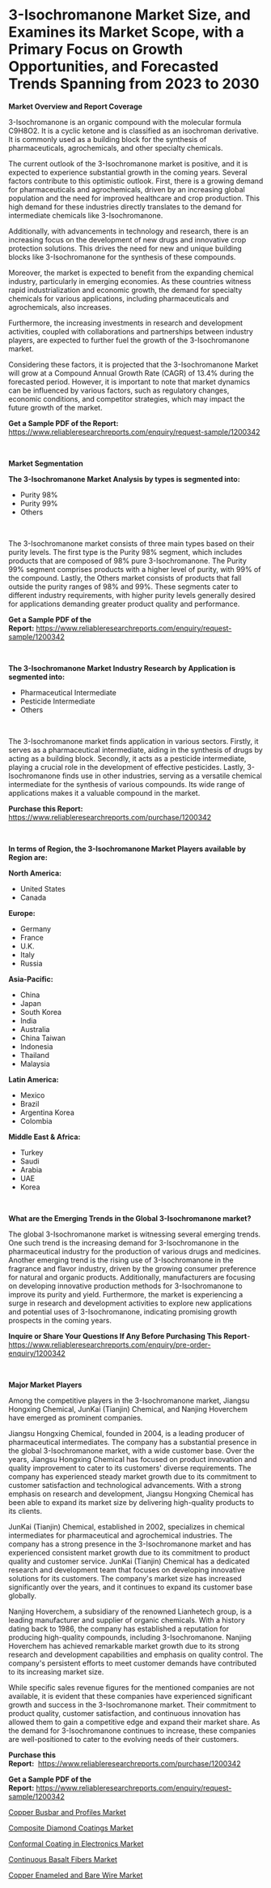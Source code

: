 <p><h1>3-Isochromanone Market Size, and Examines its Market Scope, with a Primary Focus on Growth Opportunities, and Forecasted Trends Spanning from 2023 to 2030</h1></p><p><strong>Market Overview and Report Coverage</strong></p>
<p><p>3-Isochromanone is an organic compound with the molecular formula C9H8O2. It is a cyclic ketone and is classified as an isochroman derivative. It is commonly used as a building block for the synthesis of pharmaceuticals, agrochemicals, and other specialty chemicals.</p><p>The current outlook of the 3-Isochromanone market is positive, and it is expected to experience substantial growth in the coming years. Several factors contribute to this optimistic outlook. First, there is a growing demand for pharmaceuticals and agrochemicals, driven by an increasing global population and the need for improved healthcare and crop production. This high demand for these industries directly translates to the demand for intermediate chemicals like 3-Isochromanone.</p><p>Additionally, with advancements in technology and research, there is an increasing focus on the development of new drugs and innovative crop protection solutions. This drives the need for new and unique building blocks like 3-Isochromanone for the synthesis of these compounds.</p><p>Moreover, the market is expected to benefit from the expanding chemical industry, particularly in emerging economies. As these countries witness rapid industrialization and economic growth, the demand for specialty chemicals for various applications, including pharmaceuticals and agrochemicals, also increases.</p><p>Furthermore, the increasing investments in research and development activities, coupled with collaborations and partnerships between industry players, are expected to further fuel the growth of the 3-Isochromanone market.</p><p>Considering these factors, it is projected that the 3-Isochromanone Market will grow at a Compound Annual Growth Rate (CAGR) of 13.4% during the forecasted period. However, it is important to note that market dynamics can be influenced by various factors, such as regulatory changes, economic conditions, and competitor strategies, which may impact the future growth of the market.</p></p>
<p><strong>Get a Sample PDF of the Report:</strong> <a href="https://www.reliableresearchreports.com/enquiry/request-sample/1200342">https://www.reliableresearchreports.com/enquiry/request-sample/1200342</a></p>
<p>&nbsp;</p>
<p><strong>Market Segmentation</strong></p>
<p><strong>The 3-Isochromanone Market Analysis by types is segmented into:</strong></p>
<p><ul><li>Purity 98%</li><li>Purity 99%</li><li>Others</li></ul></p>
<p>&nbsp;</p>
<p><p>The 3-Isochromanone market consists of three main types based on their purity levels. The first type is the Purity 98% segment, which includes products that are composed of 98% pure 3-Isochromanone. The Purity 99% segment comprises products with a higher level of purity, with 99% of the compound. Lastly, the Others market consists of products that fall outside the purity ranges of 98% and 99%. These segments cater to different industry requirements, with higher purity levels generally desired for applications demanding greater product quality and performance.</p></p>
<p><strong>Get a Sample PDF of the Report:</strong>&nbsp;<a href="https://www.reliableresearchreports.com/enquiry/request-sample/1200342">https://www.reliableresearchreports.com/enquiry/request-sample/1200342</a></p>
<p>&nbsp;</p>
<p><strong>The 3-Isochromanone Market Industry Research by Application is segmented into:</strong></p>
<p><ul><li>Pharmaceutical Intermediate</li><li>Pesticide Intermediate</li><li>Others</li></ul></p>
<p>&nbsp;</p>
<p><p>The 3-Isochromanone market finds application in various sectors. Firstly, it serves as a pharmaceutical intermediate, aiding in the synthesis of drugs by acting as a building block. Secondly, it acts as a pesticide intermediate, playing a crucial role in the development of effective pesticides. Lastly, 3-Isochromanone finds use in other industries, serving as a versatile chemical intermediate for the synthesis of various compounds. Its wide range of applications makes it a valuable compound in the market.</p></p>
<p><strong>Purchase this Report:</strong>&nbsp; <a href="https://www.reliableresearchreports.com/purchase/1200342">https://www.reliableresearchreports.com/purchase/1200342</a></p>
<p>&nbsp;</p>
<p><strong>In terms of Region, the 3-Isochromanone Market Players available by Region are:</strong></p>
<p>
    <p> <strong> North America: </strong>
        <ul>
            <li>United States</li>
            <li>Canada</li>
        </ul>
        </p> 
    <p> <strong> Europe: </strong>
        <ul>
            <li>Germany</li>
            <li>France</li>
            <li>U.K.</li>
            <li>Italy</li>
            <li>Russia</li>
        </ul>
        </p> 
    <p> <strong> Asia-Pacific: </strong>
        <ul>
            <li>China</li>
            <li>Japan</li>
            <li>South Korea</li>
            <li>India</li>
            <li>Australia</li>
            <li>China Taiwan</li>
            <li>Indonesia</li>
            <li>Thailand</li>
            <li>Malaysia</li>
        </ul>
        </p> 
    <p> <strong> Latin America: </strong>
        <ul>
            <li>Mexico</li>
            <li>Brazil</li>
            <li>Argentina Korea</li>
            <li>Colombia</li>
        </ul>
        </p> 
    <p> <strong> Middle East & Africa: </strong>
        <ul>
            <li>Turkey</li>
            <li>Saudi</li>
            <li>Arabia</li>
            <li>UAE</li>
            <li>Korea</li>
        </ul>
    </p>
    </p>
<p>&nbsp;</p>
<p><strong>What are the Emerging Trends in the Global 3-Isochromanone market?</strong></p>
<p><p>The global 3-Isochromanone market is witnessing several emerging trends. One such trend is the increasing demand for 3-Isochromanone in the pharmaceutical industry for the production of various drugs and medicines. Another emerging trend is the rising use of 3-Isochromanone in the fragrance and flavor industry, driven by the growing consumer preference for natural and organic products. Additionally, manufacturers are focusing on developing innovative production methods for 3-Isochromanone to improve its purity and yield. Furthermore, the market is experiencing a surge in research and development activities to explore new applications and potential uses of 3-Isochromanone, indicating promising growth prospects in the coming years.</p></p>
<p><strong>Inquire or Share Your Questions If Any Before Purchasing This Report</strong>- <a href="https://www.reliableresearchreports.com/enquiry/pre-order-enquiry/1200342">https://www.reliableresearchreports.com/enquiry/pre-order-enquiry/1200342</a></p>
<p>&nbsp;</p>
<p><strong>Major Market Players</strong></p>
<p><p>Among the competitive players in the 3-Isochromanone market, Jiangsu Hongxing Chemical, JunKai (Tianjin) Chemical, and Nanjing Hoverchem have emerged as prominent companies. </p><p>Jiangsu Hongxing Chemical, founded in 2004, is a leading producer of pharmaceutical intermediates. The company has a substantial presence in the global 3-Isochromanone market, with a wide customer base. Over the years, Jiangsu Hongxing Chemical has focused on product innovation and quality improvement to cater to its customers' diverse requirements. The company has experienced steady market growth due to its commitment to customer satisfaction and technological advancements. With a strong emphasis on research and development, Jiangsu Hongxing Chemical has been able to expand its market size by delivering high-quality products to its clients.</p><p>JunKai (Tianjin) Chemical, established in 2002, specializes in chemical intermediates for pharmaceutical and agrochemical industries. The company has a strong presence in the 3-Isochromanone market and has experienced consistent market growth due to its commitment to product quality and customer service. JunKai (Tianjin) Chemical has a dedicated research and development team that focuses on developing innovative solutions for its customers. The company's market size has increased significantly over the years, and it continues to expand its customer base globally.</p><p>Nanjing Hoverchem, a subsidiary of the renowned Lianhetech group, is a leading manufacturer and supplier of organic chemicals. With a history dating back to 1986, the company has established a reputation for producing high-quality compounds, including 3-Isochromanone. Nanjing Hoverchem has achieved remarkable market growth due to its strong research and development capabilities and emphasis on quality control. The company's persistent efforts to meet customer demands have contributed to its increasing market size.</p><p>While specific sales revenue figures for the mentioned companies are not available, it is evident that these companies have experienced significant growth and success in the 3-Isochromanone market. Their commitment to product quality, customer satisfaction, and continuous innovation has allowed them to gain a competitive edge and expand their market share. As the demand for 3-Isochromanone continues to increase, these companies are well-positioned to cater to the evolving needs of their customers.</p></p>
<p><strong>Purchase this Report:</strong>&nbsp;&nbsp;<a href="https://www.reliableresearchreports.com/purchase/1200342">https://www.reliableresearchreports.com/purchase/1200342</a></p>
<p></p>
<p><strong>Get a Sample PDF of the Report:</strong>&nbsp;<a href="https://www.reliableresearchreports.com/enquiry/request-sample/1200342">https://www.reliableresearchreports.com/enquiry/request-sample/1200342</a></p>
<p><p><a href="https://github.com/mahnoor2003/Market-Research-Report-List-1/blob/main/copper-busbar-and-profiles-market.md">Copper Busbar and Profiles Market</a></p><p><a href="https://github.com/provorikovar/Market-Research-Report-List-1/blob/main/composite-diamond-coatings-market.md">Composite Diamond Coatings Market</a></p><p><a href="https://github.com/aliciawhite5576/Market-Research-Report-List-1/blob/main/conformal-coating-in-electronics-market.md">Conformal Coating in Electronics Market</a></p><p><a href="https://github.com/marloy8/Market-Research-Report-List-1/blob/main/continuous-basalt-fibers-market.md">Continuous Basalt Fibers Market</a></p><p><a href="https://github.com/abdelrhmankishk22/Market-Research-Report-List-1/blob/main/copper-enameled-and-bare-wire-market.md">Copper Enameled and Bare Wire Market</a></p></p>